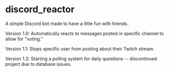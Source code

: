 # discord_reactor

A simple Discord bot made to have a little fun with friends.

Version 1.0:
Automatically reacts to messages posted in specific channel to allow for "voting."

Version 1.1:
Stops specific user from posting about their Twitch stream.

Version 1.2:
Starting a polling system for daily questions -- discontinued project due to database issues.
